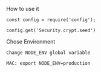 How to use it

    const config = require('config');

    config.get('Security.crypt.seed')

Chose Environment

    Change NODE_ENV global variable

    MAC: export NODE_ENV=production